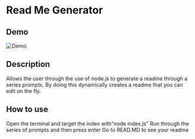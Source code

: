 # Read Me Generator

## Demo
![Demo](demo.gif)

## Description 
Allows the user through the use of node.js to generate a readme through a series prompts.
By doing this dynamically creates a readme that you can edit on the fly. 

## How to use 

Open the terminal and target the index with"node index.js"
Run through the series of prompts and then press enter
Go to READ.MD to see your readme

